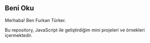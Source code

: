 ## Beni Oku

Merhaba! Ben Furkan Türker.

Bu repository, JavaScript ile geliştirdiğim mini projeleri ve örnekleri içermektedir.
